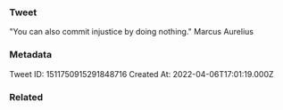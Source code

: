 ### Tweet
"You can also commit injustice by doing nothing." Marcus Aurelius

### Metadata
Tweet ID: 1511750915291848716
Created At: 2022-04-06T17:01:19.000Z

### Related

